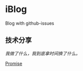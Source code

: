 # iBlog
Blog with github-issues


## 技术分享

*我做了什么，我到底拿时间换了什么。*

[Promise](http://yanshuo.io/assets/player/?deck=61601679fb77015d80b4bcfb)
